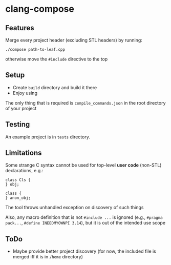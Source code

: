 # clang-compose
## Features
Merge every project header (excluding STL headers) by running:
```
./compose path-to-leaf.cpp
```

otherwise move the `#include` directive to the top

## Setup
* Create `build` directory and build it there 
* Enjoy using

The only thing that is required is `compile_commands.json` in the root directory of your project

## Testing
An example project is in `tests` directory.

## Limitations
Some strange C syntax cannot be used for top-level **user code** (non-STL) declarations, e.g.:
```
class Cls {
} obj;
```

```
class {
} anon_obj;
```
The tool throws unhandled exception on discovery of such things

Also, any macro definition that is not `#include ...` is ignored (e.g., `#pragma pack...`, `#define INEEDMYOWNPI 3.14`), but it is out of the intended use scope

## ToDo
* Maybe provide better project discovery (for now, the included file is merged iff it is in `/home` directory)
